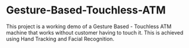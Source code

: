# Gesture-Based-Touchless-ATM
This project is a working demo of a Gesture Based - Touchless ATM machine that works without customer having to touch it. This is achieved using Hand Tracking and Facial Recognition.
